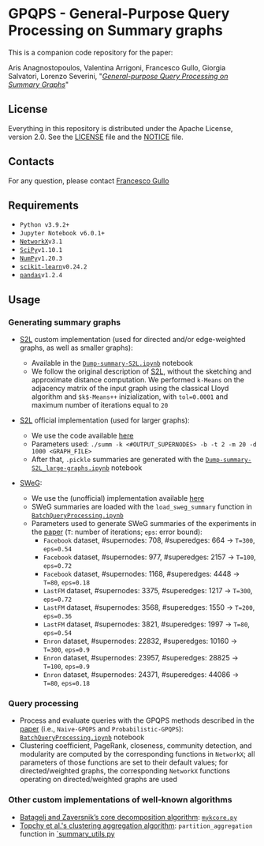 # GPQPS - General-Purpose Query Processing on Summary graphs

This is a companion code repository for the paper: 

Aris Anagnostopoulos, Valentina Arrigoni, Francesco Gullo, Giorgia Salvatori, Lorenzo Severini, "[*General-purpose Query Processing on Summary Graphs*](pdf/GPQPS_extended.pdf)"


## License
Everything in this repository is distributed under the Apache License, version 2.0. See the [LICENSE](LICENSE) file and the [NOTICE](NOTICE) file.


## Contacts
For any question, please contact [Francesco Gullo](mailto:gullof@acm.org)

## Requirements
* `Python v3.9.2+`
* `Jupyter Notebook v6.0.1+`
* [`NetworkX`](https://networkx.org/)`v3.1`
* [`SciPy`](https://scipy.org/)`v1.10.1`
* [`NumPy`](https://numpy.org/)`v1.20.3`
* [`scikit-learn`](https://scikit-learn.org/stable/)`v0.24.2` 
* [`pandas`](https://pandas.pydata.org/)`v1.2.4`


## Usage

### Generating summary graphs

* [S2L](https://doi.org/10.1007/s10618-016-0468-8) custom implementation (used for directed and/or edge-weighted graphs, as well as smaller graphs): 
	- Available in the [`Dump-summary-S2L.ipynb`](nb/Dump-summary-S2L.ipynb) notebook
	- We follow the original description of [S2L](https://doi.org/10.1007/s10618-016-0468-8), without the sketching and approximate distance computation. We performed `k-Means` on the adjacency matrix of the input graph using the classical Lloyd algorithm and `$k$-Means++` inizialization, with `tol=0.0001` and maximum number of iterations equal to `20`

* [S2L](https://doi.org/10.1007/s10618-016-0468-8) official implementation (used for larger graphs):
   - We use the code available [here](https://github.com/rionda/graphsumm)
   - Parameters used: `./summ -k <#OUTPUT_SUPERNODES> -b -t 2 -m 20 -d 1000 <GRAPH_FILE>`
   - After that, `.pickle` summaries are generated with the [`Dump-summary-S2L_large-graphs.ipynb`](nb/Dump-summary-S2L_large-graphs.ipynb) notebook

* [SWeG](https://doi.org/10.1145/3308558.3313402):
   - We use the (unofficial) implementation available [here](https://github.com/MahdiHajiabadi/GSCIS_TBUDS)
   - SWeG summaries are loaded with the `load_sweg_summary` function in [`BatchQueryProcessing.ipynb`](nb/BatchQueryProcessing.ipynb.ipynb)
   - Parameters used to generate SWeG summaries of the experiments in the [paper](pdf/GPQPS_extended.pdf) (`T`: number of iterations; `eps`: error bound):
      + `Facebook` dataset, #supernodes: 708, #superedges: 664 -> `T=300`, `eps=0.54`
      + `Facebook` dataset, #supernodes: 977, #superedges: 2157 -> `T=100`, `eps=0.72`
      + `Facebook` dataset, #supernodes: 1168, #superedges: 4448 -> `T=80`, `eps=0.18`
      + `LastFM` dataset, #supernodes: 3375, #superedges: 1217 -> `T=300`, `eps=0.72`
      + `LastFM` dataset, #supernodes: 3568, #superedges: 1550 -> `T=200`, `eps=0.36`     		
      + `LastFM` dataset, #supernodes: 3821, #superedges: 1997 -> `T=80`, `eps=0.54` 
      + `Enron` dataset, #supernodes: 22832, #superedges: 10160 -> `T=300`, `eps=0.9`      	
      + `Enron` dataset, #supernodes: 23957, #superedges: 28825 -> `T=100`, `eps=0.9`
      + `Enron` dataset, #supernodes: 24371, #superedges: 44086 -> `T=80`, `eps=0.18`	

### Query processing

* Process and evaluate queries with the GPQPS methods described in the [paper](pdf/GPQPS_extended.pdf) (i.e., `Naive-GPQPS` and `Probabilistic-GPQPS`): [`BatchQueryProcessing.ipynb`](nb/BatchQueryProcessing.ipynb.ipynb) notebook
* Clustering coefficient, PageRank, closeness, community detection, and modularity are computed by the corresponding functions in `NetworkX`; all parameters of those functions are set to their default values; for directed/weighted graphs, the corresponding `NetworkX` functions operating on directed/weighted graphs are used

### Other custom implementations of well-known algorithms
* [Batagelj and Zaversnik’s core decomposition algorithm](https://doi.org/10.1007/s11634-010-0079-y): [`mykcore.py`](src/mykcore.py)
* [Topchy et al.'s clustering aggregation algorithm](https://doi.org/10.1109/ICDM.2003.1250937): `partition_aggregation` function in [`summary_utils.py](src/summary_utils.py)
